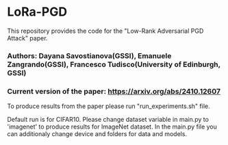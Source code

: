 # LoRa-PGD

This repository provides the code for the "Low-Rank Adversarial PGD Attack" paper.

### Authors: Dayana Savostianova(GSSI), Emanuele Zangrando(GSSI), Francesco Tudisco(University of Edinburgh, GSSI)

### Current version of the paper: https://arxiv.org/abs/2410.12607

To produce results from the paper please run "run_experiments.sh" file.

Default run is for CIFAR10. Please change dataset variable in main.py to 'imagenet' to produce results for ImageNet dataset.
In the main.py file you can additionaly change device and folders for data and models.
